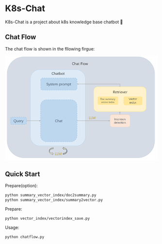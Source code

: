 # K8s-Chat
K8s-Chat is a project about k8s knowledge base chatbot 🤖
## Chat Flow
The chat flow is shown in the fllowing firgue:
<div align=center>
<img src="https://github.com/Jerry-Kon/K8s-Chat/blob/main/image/chat_flow.png" width="600px">
</div>  

## Quick Start
Prepare(option):
```
python summary_vector_index/doc2summary.py
python summary_vector_index/summary2vector.py
```
Prepare:
```
python vector_index/vectorindex_save.py
```
Usage: 
```
python chatflow.py
```
